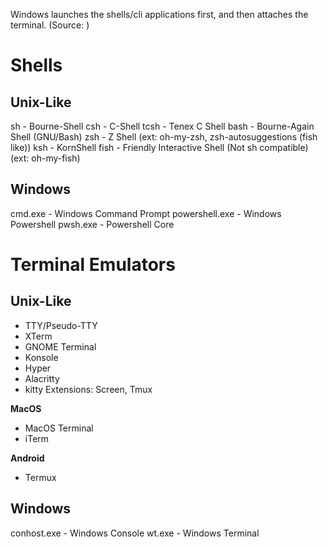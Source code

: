 Windows launches the shells/cli applications first, and then attaches the terminal.
(Source: [](https://devblogs.microsoft.com/commandline/windows-command-line-inside-the-windows-console/#launching-the-console--or-not))

# Shells
## Unix-Like
sh - Bourne-Shell
csh - C-Shell
tcsh - Tenex C Shell
bash - Bourne-Again Shell (GNU/Bash)
zsh -  Z Shell (ext: oh-my-zsh, zsh-autosuggestions (fish like))
ksh - KornShell
fish - Friendly Interactive Shell (Not sh compatible) (ext: oh-my-fish)

## Windows
cmd.exe - Windows Command Prompt
powershell.exe - Windows Powershell
pwsh.exe - Powershell Core

# Terminal Emulators
## Unix-Like
- TTY/Pseudo-TTY
- XTerm
- GNOME Terminal
- Konsole
- Hyper
- Alacritty
- kitty
Extensions: Screen, Tmux

**MacOS**
- MacOS Terminal
- iTerm

**Android**
- Termux

## Windows
conhost.exe - Windows Console
wt.exe - Windows Terminal